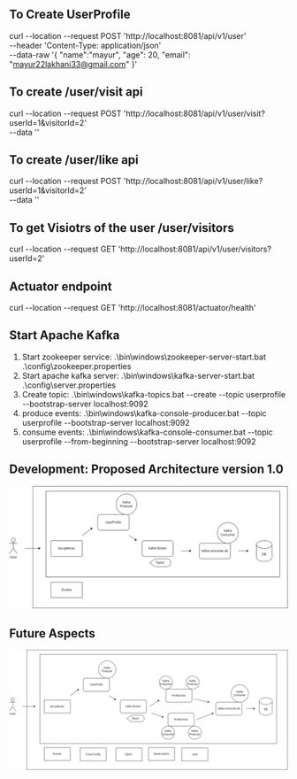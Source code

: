 ## To Create UserProfile

curl --location --request POST 'http://localhost:8081/api/v1/user' \
--header 'Content-Type: application/json' \
--data-raw '{
"name":"mayur",
"age": 20,
"email": "mayur22lakhani33@gmail.com"
}'

## To create /user/visit api
curl --location --request POST 'http://localhost:8081/api/v1/user/visit?userId=1&visitorId=2' \
--data ''

## To create /user/like api
curl --location --request POST 'http://localhost:8081/api/v1/user/like?userId=1&visitorId=2' \
--data ''

## To get Visiotrs of the user /user/visitors
curl --location --request GET 'http://localhost:8081/api/v1/user/visitors?userId=2'

## Actuator endpoint
curl --location --request GET 'http://localhost:8081/actuator/health'



## Start Apache Kafka
1. Start zookeeper service: 
   .\bin\windows\zookeeper-server-start.bat .\config\zookeeper.properties
2. Start apache kafka server:
   .\bin\windows\kafka-server-start.bat .\config\server.properties
3. Create topic:
   .\bin\windows\kafka-topics.bat --create --topic userprofile --bootstrap-server localhost:9092
4. produce events:
   .\bin\windows\kafka-console-producer.bat --topic userprofile --bootstrap-server localhost:9092
5. consume events:
   .\bin\windows\kafka-console-consumer.bat --topic userprofile --from-beginning --bootstrap-server localhost:9092

## Development: Proposed Architecture version 1.0
![Proposed Architecture.png](Proposed%20Architecture.png)

## Future Aspects
![Future Aspects.png](Future%20Aspects.png)


